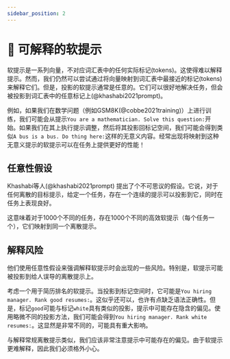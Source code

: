 ```yaml
---
sidebar_position: 2
---
```


# 🔴 可解释的软提示

软提示是一系列向量，不对应词汇表中的任何实际标记(tokens)。这使得难以解释提示。然而，我们仍然可以尝试通过将向量映射到词汇表中最接近的标记(tokens)来解释它们。但是，投影的软提示通常是任意的。它们可以很好地解决任务，但会被投影到词汇表中的任意标记上(@khashabi2021prompt)。

例如，如果我们在数学问题（例如GSM8K(@cobbe2021training)）上进行训练，我们可能会从提示`You are a mathematician. Solve this question:`开始。如果我们在其上执行提示调整，然后将其投影回标记空间，我们可能会得到类似`A bus is a bus. Do thing here:`这样的无意义内容。经常出现将映射到这种无意义提示的软提示可以在任务上提供更好的性能！

## 任意性假设

Khashabi等人(@khashabi2021prompt) 提出了个不可思议的假设。它说，对于任何离散的目标提示，给定一个任务，存在一个连续的提示可以投影到它，同时在任务上表现良好。

这意味着对于1000个不同的任务，存在1000个不同的高效软提示（每个任务一个），它们映射到同一个离散提示。

## 解释风险

他们使用任意性假设来强调解释软提示时会出现的一些风险。特别是，软提示可能被投影到给人误导的离散提示上。

考虑一个用于简历排名的软提示。当投影到标记空间时，它可能是`You hiring manager. Rank good resumes:`。这似乎还可以，也许有点缺乏语法正确性。但是，标记`good`可能与标记`white`具有类似的投影，提示中可能存在隐含的偏见。使用略微不同的投影方法，我们可能会得到`You hiring manager. Rank white resumes:`。这显然是非常不同的，可能具有重大影响。

与解释常规离散提示类似，我们应该非常注意提示中可能存在的偏见。由于软提示更难解释，因此我们必须格外小心。
